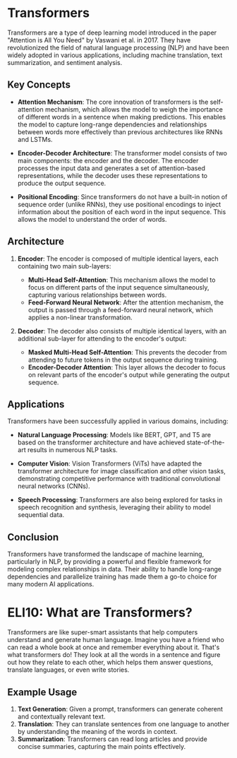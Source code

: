 # Transformers

Transformers are a type of deep learning model introduced in the paper "Attention is All You Need" by Vaswani et al. in 2017. They have revolutionized the field of natural language processing (NLP) and have been widely adopted in various applications, including machine translation, text summarization, and sentiment analysis.

## Key Concepts

- **Attention Mechanism**: The core innovation of transformers is the self-attention mechanism, which allows the model to weigh the importance of different words in a sentence when making predictions. This enables the model to capture long-range dependencies and relationships between words more effectively than previous architectures like RNNs and LSTMs.

- **Encoder-Decoder Architecture**: The transformer model consists of two main components: the encoder and the decoder. The encoder processes the input data and generates a set of attention-based representations, while the decoder uses these representations to produce the output sequence.

- **Positional Encoding**: Since transformers do not have a built-in notion of sequence order (unlike RNNs), they use positional encodings to inject information about the position of each word in the input sequence. This allows the model to understand the order of words.

## Architecture

1. **Encoder**: The encoder is composed of multiple identical layers, each containing two main sub-layers:
   - **Multi-Head Self-Attention**: This mechanism allows the model to focus on different parts of the input sequence simultaneously, capturing various relationships between words.
   - **Feed-Forward Neural Network**: After the attention mechanism, the output is passed through a feed-forward neural network, which applies a non-linear transformation.

2. **Decoder**: The decoder also consists of multiple identical layers, with an additional sub-layer for attending to the encoder's output:
   - **Masked Multi-Head Self-Attention**: This prevents the decoder from attending to future tokens in the output sequence during training.
   - **Encoder-Decoder Attention**: This layer allows the decoder to focus on relevant parts of the encoder's output while generating the output sequence.

## Applications

Transformers have been successfully applied in various domains, including:

- **Natural Language Processing**: Models like BERT, GPT, and T5 are based on the transformer architecture and have achieved state-of-the-art results in numerous NLP tasks.

- **Computer Vision**: Vision Transformers (ViTs) have adapted the transformer architecture for image classification and other vision tasks, demonstrating competitive performance with traditional convolutional neural networks (CNNs).

- **Speech Processing**: Transformers are also being explored for tasks in speech recognition and synthesis, leveraging their ability to model sequential data.

## Conclusion

Transformers have transformed the landscape of machine learning, particularly in NLP, by providing a powerful and flexible framework for modeling complex relationships in data. Their ability to handle long-range dependencies and parallelize training has made them a go-to choice for many modern AI applications.

# ELI10: What are Transformers?

Transformers are like super-smart assistants that help computers understand and generate human language. Imagine you have a friend who can read a whole book at once and remember everything about it. That's what transformers do! They look at all the words in a sentence and figure out how they relate to each other, which helps them answer questions, translate languages, or even write stories.

## Example Usage

1. **Text Generation**: Given a prompt, transformers can generate coherent and contextually relevant text.
2. **Translation**: They can translate sentences from one language to another by understanding the meaning of the words in context.
3. **Summarization**: Transformers can read long articles and provide concise summaries, capturing the main points effectively.
